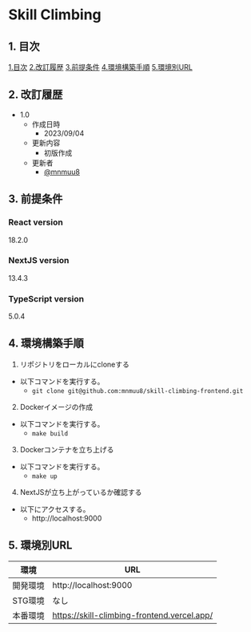 # Skill Climbing

## 1. 目次
[1.目次](#1-目次)
[2.改訂履歴](#2-改訂履歴)
[3.前提条件](#3-前提条件)
[4.環境構築手順](#4-環境構築手順)
[5.環境別URL](#5-環境別url)

## 2. 改訂履歴
- 1.0
  - 作成日時
    - 2023/09/04
  - 更新内容
    - 初版作成
  - 更新者
    - [@mnmuu8](https://github.com/mnmuu8)

## 3. 前提条件
### React version
18.2.0

### NextJS version
13.4.3

### TypeScript version
5.0.4

## 4. 環境構築手順
1. リポジトリをローカルにcloneする
  - 以下コマンドを実行する。
    - `git clone git@github.com:mnmuu8/skill-climbing-frontend.git`
2. Dockerイメージの作成
  - 以下コマンドを実行する。
    - `make build`
3. Dockerコンテナを立ち上げる
  - 以下コマンドを実行する。
    - `make up`
4. NextJSが立ち上がっているか確認する
  - 以下にアクセスする。
    - http://localhost:9000

## 5. 環境別URL

|  環境  |  URL  |
| ---- | ---- |
|  開発環境  |  http://localhost:9000  |
|  STG環境  |  なし  |
|  本番環境  |  https://skill-climbing-frontend.vercel.app/  |
